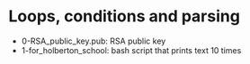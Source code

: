 # Loops, conditions and parsing
* 0-RSA_public_key.pub: RSA public key
* 1-for_holberton_school: bash script that prints text 10 times
